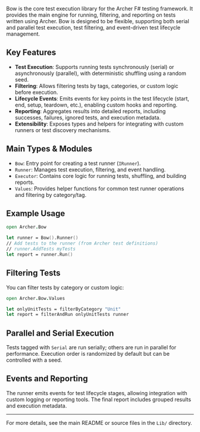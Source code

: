 <!-- (dl
(section-meta
    (title Bow Library Overview)
)
) -->

Bow is the core test execution library for the Archer F# testing framework. It provides the main engine for running, filtering, and reporting on tests written using Archer. Bow is designed to be flexible, supporting both serial and parallel test execution, test filtering, and event-driven test lifecycle management.

## Key Features

- **Test Execution**: Supports running tests synchronously (serial) or asynchronously (parallel), with deterministic shuffling using a random seed.
- **Filtering**: Allows filtering tests by tags, categories, or custom logic before execution.
- **Lifecycle Events**: Emits events for key points in the test lifecycle (start, end, setup, teardown, etc.), enabling custom hooks and reporting.
- **Reporting**: Aggregates results into detailed reports, including successes, failures, ignored tests, and execution metadata.
- **Extensibility**: Exposes types and helpers for integrating with custom runners or test discovery mechanisms.

## Main Types & Modules

- `Bow`: Entry point for creating a test runner (`IRunner`).
- `Runner`: Manages test execution, filtering, and event handling.
- `Executor`: Contains core logic for running tests, shuffling, and building reports.
- `Values`: Provides helper functions for common test runner operations and filtering by category/tag.

## Example Usage

```fsharp
open Archer.Bow

let runner = Bow().Runner()
// Add tests to the runner (from Archer test definitions)
// runner.AddTests myTests
let report = runner.Run()
```

## Filtering Tests

You can filter tests by category or custom logic:

```fsharp
open Archer.Bow.Values

let onlyUnitTests = filterByCategory "Unit"
let report = filterAndRun onlyUnitTests runner
```

## Parallel and Serial Execution

Tests tagged with `Serial` are run serially; others are run in parallel for performance. Execution order is randomized by default but can be controlled with a seed.

## Events and Reporting

The runner emits events for test lifecycle stages, allowing integration with custom logging or reporting tools. The final report includes grouped results and execution metadata.

---

For more details, see the main README or source files in the `Lib/` directory.
